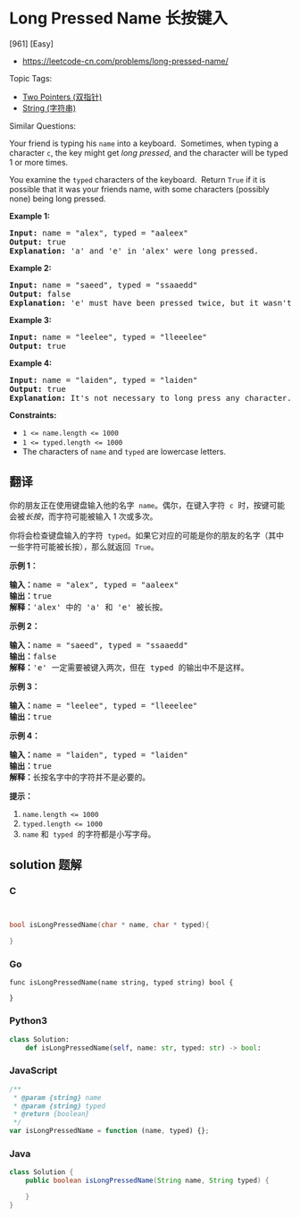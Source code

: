 # Long Pressed Name 长按键入

[961] [Easy]

- https://leetcode-cn.com/problems/long-pressed-name/

Topic Tags:

- [Two Pointers (双指针)](https://leetcode-cn.com/tag/two-pointers/)
- [String (字符串)](https://leetcode-cn.com/tag/string/)

Similar Questions:

Your friend is typing his `name` into a keyboard.  Sometimes, when typing a character `c`, the key might get _long pressed_, and the character will be typed 1 or more times.

You examine the `typed` characters of the keyboard.  Return `True` if it is possible that it was your friends name, with some characters (possibly none) being long pressed.

**Example 1:**

<pre><strong>Input:</strong> name = "alex", typed = "aaleex"
<strong>Output:</strong> true
<strong>Explanation: </strong>'a' and 'e' in 'alex' were long pressed.
</pre>

**Example 2:**

<pre><strong>Input:</strong> name = "saeed", typed = "ssaaedd"
<strong>Output:</strong> false
<strong>Explanation: </strong>'e' must have been pressed twice, but it wasn't in the typed output.
</pre>

**Example 3:**

<pre><strong>Input:</strong> name = "leelee", typed = "lleeelee"
<strong>Output:</strong> true
</pre>

**Example 4:**

<pre><strong>Input:</strong> name = "laiden", typed = "laiden"
<strong>Output:</strong> true
<strong>Explanation: </strong>It's not necessary to long press any character.
</pre>

**Constraints:**

- `1 <= name.length <= 1000`
- `1 <= typed.length <= 1000`
- The characters of `name` and `typed` are lowercase letters.

## 翻译

你的朋友正在使用键盘输入他的名字  `name`。偶尔，在键入字符  `c`  时，按键可能会被*长按*，而字符可能被输入 1 次或多次。

你将会检查键盘输入的字符  `typed`。如果它对应的可能是你的朋友的名字（其中一些字符可能被长按），那么就返回  `True`。

**示例 1：**

<pre><strong>输入：</strong>name = "alex", typed = "aaleex"
<strong>输出：</strong>true
<strong>解释：</strong>'alex' 中的 'a' 和 'e' 被长按。
</pre>

**示例 2：**

<pre><strong>输入：</strong>name = "saeed", typed = "ssaaedd"
<strong>输出：</strong>false
<strong>解释：</strong>'e' 一定需要被键入两次，但在 typed 的输出中不是这样。
</pre>

**示例 3：**

<pre><strong>输入：</strong>name = "leelee", typed = "lleeelee"
<strong>输出：</strong>true
</pre>

**示例 4：**

<pre><strong>输入：</strong>name = "laiden", typed = "laiden"
<strong>输出：</strong>true
<strong>解释：</strong>长按名字中的字符并不是必要的。
</pre>

**提示：**

1.  `name.length <= 1000`
2.  `typed.length <= 1000`
3.  `name` 和  `typed`  的字符都是小写字母。

## solution 题解

### C

```c


bool isLongPressedName(char * name, char * typed){

}
```

### Go

```golang
func isLongPressedName(name string, typed string) bool {

}
```

### Python3

```python
class Solution:
    def isLongPressedName(self, name: str, typed: str) -> bool:
```

### JavaScript

```javascript
/**
 * @param {string} name
 * @param {string} typed
 * @return {boolean}
 */
var isLongPressedName = function (name, typed) {};
```

### Java

```java
class Solution {
    public boolean isLongPressedName(String name, String typed) {

    }
}
```
